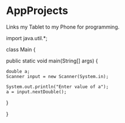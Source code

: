 # AppProjects
Links my Tablet to my Phone for programming. 

import java.util.*;

class Main {

  public static void main(String[] args) {
  
    double a;
    Scanner input = new Scanner(System.in);
    
    System.out.println("Enter value of a");
    a = input.nextDouble();
  
  }

}
